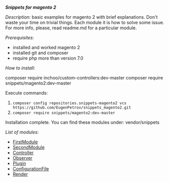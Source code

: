 ***Snippets for magento 2***

_Description:_ basic examples for magento 2 with brief explanations.
Don't waste your time on trivial things.
Each module it is how to solve some issue.
For more info, please, read readme.md for a particular module.

_Prerequisites:_
- installed and worked magento 2
- installed git and composer
- require php more than version 7.0

_How to install:_

composer require inchoo/custom-controllers:dev-master
composer require snippets/magento2:dev-master

Execute commands:

1) `composer config repositories.snippets-magento2 vcs https://github.com/EugenPetrov/snippets_magento2.git`
2) `composer require snippets/magento2:dev-master`

Installation complete. You can find these modules under: vendor/snippets

_List of modules:_

- [FirstModule](src/Snippet/FirstModule)
- [SecondModule](src/Snippet/SecondModule)
- [Controller](src/Snippet/Controller)
- [Observer](src/Snippet/Observer)
- [Plugin](src/Snippet/Plugin)
- [ConfigurationFile](src/Snippet/ConfigurationFile)
- [Render](src/Snippet/Render)
